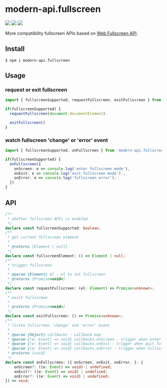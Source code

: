 # modern-api.fullscreen

<img src="https://img.shields.io/npm/v/modern-api.fullscreen"> <img src="https://img.shields.io/npm/dw/modern-api.fullscreen" > <img src="https://img.shields.io/bundlephobia/minzip/modern-api.fullscreen?label=minzip">

More compatibility fullscreen APIs based on [Web Fullscreen API](https://developer.mozilla.org/en-US/docs/Web/API/Fullscreen_API).

## Install

```shell
$ npm i modern-api.fullscreen
```

## Usage

### request or exit fullscreen

```typescript
import { fullscreenSupported, requestFullscreen, exitFullscreen } from 'modern-api.fullscreen'

if(fullscreenSupported) {
  requestFullscreen(document.documentElement)

  exitFullscreen()
}
```

### watch fullscreen 'change' or 'error' event

```typescript
import { fullscreenSupported, onFullscreen } from 'modern-api.fullscreen'

if(fullscreenSupported) {
  onFullscreen({
    onScreen: e => console.log('enter fullscreen mode'),
    onExit: e => console.log('exit fullscreen mode') ,
    onError: e => console.log('fullscreen error'),
  })
}
```

## API

```typescript
/**
 * whether fullscreen APIs is enabled
 */
declare const fullscreenSupported: boolean;
/**
 * get current fullscreen element
 *
 * @returns {Element | null}
 */
declare const fullscreenElement: () => Element | null;
/**
 * trigger fullscreen
 *
 * @param {Element} el - el to set fullscreen
 * @returns {Promise<void>}
 */
declare const requestFullscreen: (el: Element) => Promise<unknown>;
/**
 * exist fullscreen
 *
 * @returns {Promise<void>}
 */
declare const exitFullscreen: () => Promise<unknown>;
/**
 * listen fullscreen 'change' and 'error' event
 *
 * @param {Object} callbacks - callback map
 * @param {(e: Event) => void} callbacks.onScreen - trigger when enter fullscreen mode \
 * @param {(e: Event) => void} callbacks.onExit - trigger when quit fullscreen mode
 * @param {(e: Event) => void} callbacks.onError - trigger when fullscreen action fails
 * @returns {void}
 */
declare const onFullscreen: ({ onScreen, onExit, onError, }: {
    onScreen?: ((e: Event) => void) | undefined;
    onExit?: ((e: Event) => void) | undefined;
    onError?: ((e: Event) => void) | undefined;
}) => void;
```